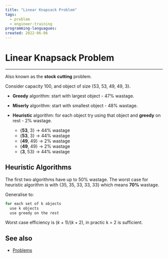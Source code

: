 ```yaml
---
title: "Linear Knapsack Problem"
tags:
  - problem
  - engineer-training
programming-languagues:
created: 2022-06-06
---
```

# Linear Knapsack Problem
---
Also known as the **stock cutting** problem.

Consider capacity 100, and object of size {53, 53, 49, 49, 3}.

- **Greedy** algorithm: start with largest object - 47% wastage.
- **Miserly** algorithm: start with smallest object - 48% wastage.
- **Heuristic** algorithm: for each object try using that object and **greedy** on rest - 2% wastage.

    - {**53**, 3} →  44% wastage
    - {**53**, 3}  →  44% wastage
    - {**49**, 49}  →  2% wastage
    - {**49**, 49}  →  2% wastage
    - {**3**, 53}  →  44% wastage

## Heuristic Algorithms
The first two algorithms have up to 50% wastage. The worst case for heuristic algorithm is with {35, 35, 33, 33, 33} which means **70%** wastage.

Generalise to:
```c
for each set of k objects
  use k objects
  use greedy on the rest
```

Worst case efficiency is $(k+1)/(k+2)$, in practic k = 2 is sufficient.

## See also
- [Problems](notes/general/cs-problems.md)